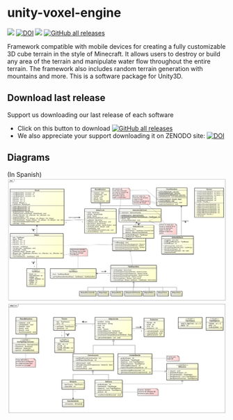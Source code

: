 # unity-voxel-engine

<img src="https://img.shields.io/github/license/frangam/unity-voxel-engine.svg"> [![DOI](https://zenodo.org/badge/DOI/10.5281/zenodo.7738045.svg)](https://doi.org/10.5281/zenodo.7738045) <img src="https://img.shields.io/github/release/frangam/gui-multiresolucion-unity.svg"/> [![GitHub all releases](https://img.shields.io/github/downloads/frangam/unity-voxel-engine/total.svg)](https://github.com/frangam/unity-voxel-engine/releases/download/1.0/VoxelEngine1.0.unitypackage) 

Framework compatible with mobile devices for creating a fully customizable 3D cube terrain in the style of Minecraft. It allows users to destroy or build any area of the terrain and manipulate water flow throughout the entire terrain. The framework also includes random terrain generation with mountains and more. This is a software package for Unity3D.

## Download last release
Support us downloading our last release of each software
- Click on this button to download [![GitHub all releases](https://img.shields.io/github/downloads/frangam/unity-voxel-engine/total.svg)](https://github.com/frangam/unity-voxel-engine/releases/download/1.0/VoxelEngine1.0.unitypackage) 
- We also appreciate your support downloading it on ZENODO site: [![DOI](https://zenodo.org/badge/DOI/10.5281/zenodo.7738045.svg)](https://doi.org/10.5281/zenodo.7738045)

## Diagrams
(In Spanish)
<img src="https://github.com/frangam/unity-voxel-engine/blob/master/Diagramas/DiagramaClases.png" width="1000">
<img src="https://github.com/frangam/unity-voxel-engine/blob/master/Diagramas/CoC-Core.png" width="1000">


